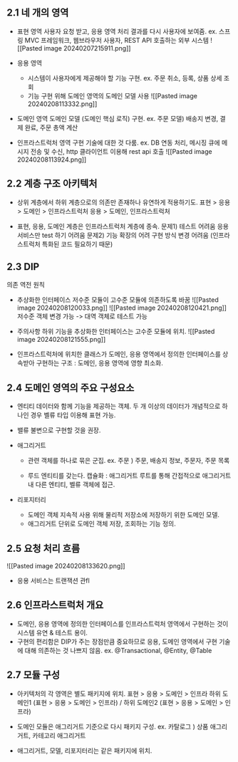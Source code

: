 ## 2.1 네 개의 영역

* 표현 영역
	사용자 요청 받고, 응용 영역 처리 결과를 다시 사용자에 보여줌.
	ex. 스프링 MVC 프레임워크, 웹브라우저 사용자, REST API 호출하는 외부 시스템
	![[Pasted image 20240207215911.png]]

* 응용 영역
	- 시스템이 사용자에게 제공해야 할 기능 구현. 
		ex. 주문 취소, 등록, 상품 상세 조회
	* 기능 구현 위해 도메인 영역의 도메인 모델 사용
		![[Pasted image 20240208113332.png]]

* 도메인 영역
	도메인 모델 (도메인 핵심 로직) 구현.
	ex. 주문 모델) 배송지 변경, 결제 완료, 주문 총액 계산

* 인프라스트럭처 영역
	구현 기술에 대한 것 다룸.
	ex. DB 연동 처리, 메시징 큐에 메시지 전송 및 수신, http 클라이언트 이용해 rest api 호출
	![[Pasted image 20240208113924.png]]

## 2.2 계층 구조 아키텍처

* 상위 계층에서 하위 계층으로의 의존만 존재하나 유연하게 적용하기도.
	표현 > 응용 > 도메인 > 인프라스트럭처
	응용 > 도메인, 인프라스트럭처

* 표현, 응용, 도메인 계층은 인프라스트럭처 계층에 종속.
	문제1) 테스트 어려움 
		응용 서비스만 test 하기 어려움
	문제2) 기능 확장의 어려 
		구현 방식 변경 어려움 (인프라스트럭처 특화된 코드 필요하기 때문)

## 2.3 DIP
의존 역전 원칙 

* 추상화한 인터페이스 
	저수준 모듈이 고수준 모듈에 의존하도록 바꿈
	![[Pasted image 20240208120033.png]]
	![[Pasted image 20240208120421.png]]
	저수준 객체 변경 가능 -> 대역 객체로 테스트 가능

* 주의사항
	하위 기능을 추상화한 인터페이스는 고수준 모듈에 위치.
	![[Pasted image 20240208121555.png]]

* 인프라스트럭처에 위치한 클래스가 도메인, 응용 영역에서 정의한 인터페이스를 상속받아 구현하는 구조 : 도메인, 응용 영역에 영향 최소화.

## 2.4 도메인 영역의 주요 구성요소

*  엔티티
	데이터와 함께 기능을 제공하는 객체.
	두 개 이상의 데이터가 개념적으로 하나인 경우 벨류 타입 이용해 표현 가능.

* 밸류
	불변으로 구현할 것을 권장.

* 애그리거트
	* 관련 객체를 하나로 묶은 군집.
		ex. 주문 ) 주문, 배송지 정보, 주문자, 주문 목록
	
	* 루드 엔티티를 갖는다.
		캡슐화 : 애그리거트 루트를 통해 간접적으로 애그리거트 내 다른 엔티티, 벨류 객체에 접근.

* 리포지터리
	* 도메인 객체 지속적 사용 위해 물리적 저장소에 저장하기 위한 도메인 모델.
	* 애그리거트 단위로 도메인 객체 저장, 조회하는 기능 정의.

## 2.5 요청 처리 흐름

![[Pasted image 20240208133620.png]]

* 응용 서비스는 트랜잭션 관fl
## 2.6 인프라스트럭처 개요

* 도메인, 응용 영역에 정의한 인터페이스를 인프라스트럭처 영역에서 구현하는 것이 시스템 유연 & 테스트 용이.
* 구현의 편리함은 DIP가 주는 장점만큼 중요하므로 응용, 도메인 영역에서 구현 기술에 대해 의존하는 것 나쁘지 않음.
	ex. @Transactional, @Entity, @Table

## 2.7 모듈 구성


* 아키텍처의 각 영역은 별도 패키지에 위치.
	표현 > 응용 > 도메인 > 인프라
	하위 도메인1 (표현 > 응용 > 도메인 > 인프라) / 하위 도메인2 (표현 > 응용 > 도메인 > 인프라)

* 도메인 모듈은 애그리거트 기준으로 다시 패키지 구성.
	ex. 카탈로그 ) 상품 애그리거트, 카테고리 애그리거트

* 애그리거트, 모델, 리포지터리는 같은 패키지에 위치.
